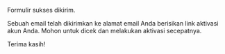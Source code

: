 Formulir sukses dikirim.

Sebuah email telah dikirimkan ke alamat email Anda berisikan link aktivasi akun Anda. Mohon untuk dicek dan melakukan aktivasi secepatnya.

Terima kasih!